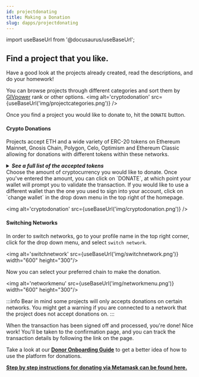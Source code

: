```yaml
---
id: projectdonating
title: Making a Donation
slug: dapps/projectdonating 
---
```

import useBaseUrl from '@docusaurus/useBaseUrl';


## Find a project that you like.
Have a good look at the projects already created, read the descriptions, and do your homework! 

You can browse projects through different categories and sort them by [GIVpower](./GIVpower.md) rank or other options.
<img alt='cryptodonation' src={useBaseUrl('img/projectcategories.png')} />

Once you find a project you would like to donate to, hit the `DONATE` button.


#### Crypto Donations
Projects accept ETH and a wide variety of ERC-20 tokens on Ethereum Mainnet, Gnosis Chain, Polygon, Celo, Optimism and Ethereum Classic allowing for donations with different tokens within these networks.

<details>
<summary><b><i>See a full list of the accepted tokens</i></b></summary>
    <details><summary>Mainnet Tokens Accepted</summary>
    <ul>
        <li>ETH</li>
        <li>1inch Token (1INCH)</li>
        <li>Ankr Network (ANKR)</li>
        <li>Balancer (BAL)</li>
        <li>Lido Staked Ether (STETH)</li>
        <li>Rocket Pool Ether (rETH)</li>
        <li>Beefy.Finance (BIFI)</li>
        <li>ChainLink Token (LINK)</li>
        <li>Compound (COMP)</li>
        <li>DAI Stablecoin (DAI)</li>
        <li>Frax (FRAX)</li>
        <li>Lido DAO Token (LDO)</li>
        <li>Alchemix (ALCX)</li>
        <li> Audius (AUDIO)</li>
        <li>Tether USD (USDT)</li>
        <li>The Sandbox (SAND)</li>
        <li>TrueUSD (TUSD)</li>
        <li>Uniswap (UNI)</li>
        <li>Wrapped Bitcoin (WBTC)</li>
        <li>Wrapped Ether (WETH)</li>
        <li>Wrapped Matic (WMATIC)</li>
        <li>Cosmos (ATOM)</li>
        <li>Glo Dollar (USDGLO)</li>
        <li>Quickswap Token (QUICK)</li>
        <li>Paxos Standard (PAX)</li>
        <li>Bankless DAO (BANK)</li>
        <li>Bancor (BNT)</li>
        <li> Axie Infinity (AXS)</li>
        <li> BrightId (BRIGHT)</li>
        <li> Giveth Token (GIV)</li>
        <li> Basic Attention Token (BAT)</li>
        <li> Crypto.com Coin (CRO)</li>
        <li> CultDAO (CULT)</li>
        <li>Decentraland (MANA)</li>
        <li> Enjin Coin (ENJ)</li>
    </ul>
    </details>
    <details><summary>Gnosis Chain Tokens Accepted</summary>
    <ul>
        <li>XDAI</li>
        <li>Giveth Token (GIV)</li>
        <li>Wrapped Ether on xDAI (WETH)</li>
        <li>Gnosis (GNO)</li>
        <li>Agave Token (AGVE)</li>
        <li>Rocket Pool (RPL)</li>
        <li>Savings xDAI (sDAI)</li> 
        <li>Bright on xDAI (BRIGHT)</li>
        <li>ChainLink Token on xDAI (LINK)</li>
        <li>Curve DAO Token (CRV)</li>
        <li>DAOhaus (HAUS)</li>
        <li>dAppNode on xDAI (XNODE)</li>
        <li>Fox Token (FOX)</li>
        <li>Honey (HNY)</li>
        <li>Moons on xDAI (xMOON)</li>
        <li>Panvala (PAN)</li>
        <li>STAKE on xDAI (STAKE)</li>
        <li>Tether USD on xDAI (USDT)</li>
        <li>Wrapped Bitcoin on xDAI (WBTC)</li>
        <li>Wrapped xDAI (WXDAI)</li>
        <li>xDAI Native Comb (XCOMB)</li>
        <li>Token Engineering Commons (TEC)</li>
        <li>USD Coin on xDAI (USDC)</li>
    </ul>
    </details>
    <details><summary>Polygon Tokens Accepted</summary>
        <ul>
            <li>MATIC</li>
            <li>Aave (AAVE)</li>
            <li>agEUR (agEUR)</li>
            <li>Lido DAO Token (LDO)</li>
            <li>Ankr (ANKR)</li>
            <li>Balancer (BAL)</li>
            <li>Beefy.Finance (BIFI)</li>
            <li>ChainLink Token (LINK)</li>
            <li>Cosmos (ATOM)</li>
            <li>Curve Finance (CRV)</li>
            <li>DAI Stablecoin (DAI)</li>
            <li>Frax (FRAX)</li>
            <li>Lido DAO Token (LDO)</li>
            <li>Mai Finance (MIMATIC)</li>
            <li>Staked MATIC (stMATIC)</li>
            <li>Tether USD (USDT)</li>
            <li>The Sandbox (SAND)</li>
            <li>TrueUSD (TUSD)</li>
            <li>Uniswap (UNI)</li>
            <li>Wrapped Bitcoin (WBTC)</li>
            <li>Wrapped Ether (WETH)</li>
            <li>Wrapped Matic (WMATIC)</li>
            <li>Cosmos (ATOM)</li>
            <li>Glo Dollar (USDGLO)</li>
            <li>Quickswap Token (QUICK)</li>
            <li>Paxos Gold (PAXG)</li>
        </ul>
    </details>
    <details><summary>Celo Tokens Accepted</summary>
        <ul>
            <li>Celo Native (CELO)</li>
            <li>Celo Brazilian Real (cREAL)</li>
            <li>Celo Dollar (cUSD)</li>
            <li>Celo Euro (cEUR)</li>
            <li>Giveth Token (GIV)</li>
            <li>Glo Dollar (USDGLO)</li>
        </ul>
    </details>
  <details><summary>Optimism Tokens Accepted</summary>
        <ul>
            <li>ETH</li>
            <li>Wrapped Ether (WETH)</li>
            <li>Optimistic (OP)</li>
            <li>Dai (DAI)</li>
            <li>Tether (USDT)</li>
            <li>Lido DAO Token (LDO)</li>
            <li>Wrapped Bitcoin (WBTC)</li>
            <li>ChainLink (LINK)</li>
            <li>Synthetix Network (SNX)</li>
            <li>Glo Dollar (USDGLO)</li>
            <li>Giveth Token (GIV)</li>
            <li>USD Coin (USDC)</li>
            <li>Rocket Pool Ether (rETH)</li>
            <li>Velodrome Finance (VELO)</li>
        </ul>   
    <details><summary>Ethereum Classic Tokens Accepted</summary>
    <ul>
<li>ETC Native Token (ETC)</li>
<li>HEBE (HEBE)</li>
<li>Wrapped ETC Token (WETC)</li>
</ul>
    </details>
    </details>
    </details>
Choose the amount of cryptocurrency you would like to donate. Once you've entered the amount, you can click on `DONATE`, at which point your wallet will prompt you to validate the transaction. If you would like to use a different wallet than the one you used to sign into your account, click on `change wallet` in the drop down menu in the top right of the homepage.

<img alt='cryptodonation' src={useBaseUrl('img/cryptodonation.png')} />

#### Switching Networks

In order to switch networks, go to your profile name in the top right corner, click for the drop down menu, and select `switch network`.

<img alt='switchnetwork' src={useBaseUrl('img/switchnetwork.png')} width="600" height="300"/>

Now you can select your preferred chain to make the donation.

<img alt='networkmenu' src={useBaseUrl('img/networkmenu.png')} width="600" height="300"/>

:::info
Bear in mind some projects will only accepts donations on certain networks. You might get a warning if you are connected to a network that the project does not accept donations on. 
:::

When the transaction has been signed off and processed, you're done! Nice work! You'll be taken to the confirmation page, and you can track the transaction details by following the link on the page.

Take a look at our [**Donor Onboarding Guide**](https://giveth.io/onboarding/donors) to get a better idea of how to use the platform for donations.

**[Step by step instructions for donating via Metamask can be found here.](./donatingmetamask.md)**
